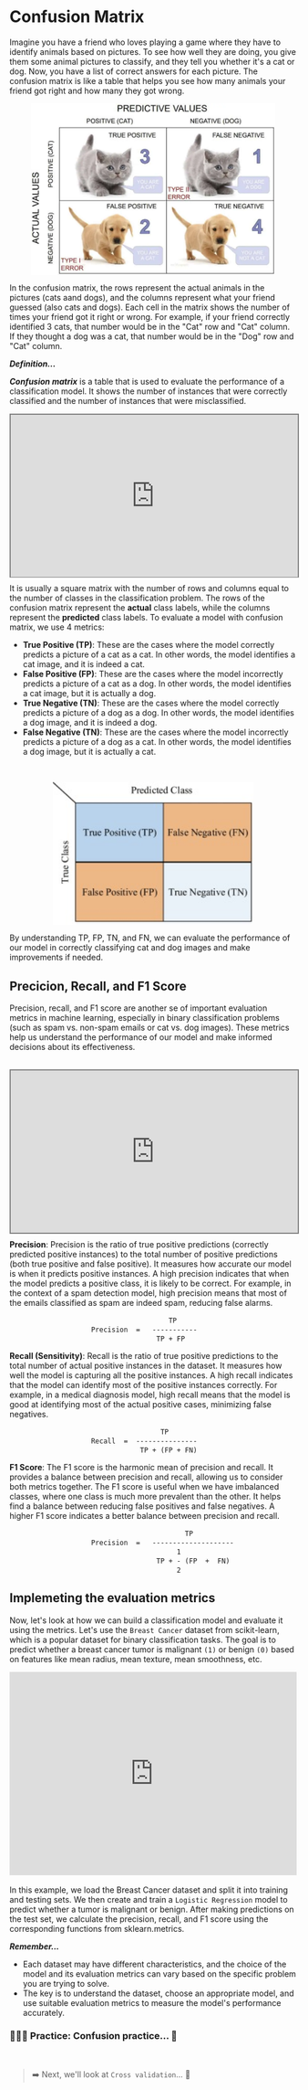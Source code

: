 # Confusion Matrix

Imagine you have a friend who loves playing a game where they have to identify animals based on pictures. To see how well they are doing, you give them some animal pictures to classify, and they tell you whether it's a cat or dog. Now, you have a list of correct answers for each picture. The confusion matrix is like a table that helps you see how many animals your friend got right and how many they got wrong.

  <img src="./model-evaluation/cat-dog-confuion-matrix.webp" alt="cat-dog-confuion-matrix.webp" style="display: block;
  margin-left: auto;
  margin-right: auto;
  height: 300px">


In the confusion matrix, the rows represent the actual animals in the pictures (cats aand dogs), and the columns represent what your friend guessed (also cats and dogs). Each cell in the matrix shows the number of times your friend got it right or wrong. For example, if your friend correctly identified 3 cats, that number would be in the "Cat" row and "Cat" column. If they thought a dog was a cat, that number would be in the "Dog" row and "Cat" column.

<aside>

**_Definition..._**

**_Confusion matrix_** is a table that is used to evaluate the performance of a classification model. It shows the number of instances that were correctly classified and the number of instances that were misclassified.
</aside>

<div style="position: relative; padding-bottom: 56.25%; height: 0;"><iframe src="https://www.youtube.com/embed/_cpiuMuFj3U" title="Machine Learning" frameborder="0" allow="accelerometer; autoplay; clipboard-write; encrypted-media; gyroscope; picture-in-picture" allowfullscreen style="position: absolute; top: 0; left: 0; width: 100%; height: 100%; border: 2px solid grey;"></iframe></div>

It is usually a square matrix with the number of rows and columns equal to the number of classes in the classification problem. The rows of the confusion matrix represent the **actual** class labels, while the columns represent the **predicted** class labels. To evaluate a model with confusion matrix, we use 4 metrics:
- **True Positive (TP)**: These are the cases where the model correctly predicts a picture of a cat as a cat. In other words, the model identifies a cat image, and it is indeed a cat.
- **False Positive (FP)**: These are the cases where the model incorrectly predicts a picture of a cat as a dog. In other words, the model identifies a cat image, but it is actually a dog.
- **True Negative (TN)**: These are the cases where the model correctly predicts a picture of a dog as a dog. In other words, the model identifies a dog image, and it is indeed a dog.
- **False Negative (TN)**: These are the cases where the model incorrectly predicts a picture of a dog as a cat. In other words, the model identifies a dog image, but it is actually a cat.

<br>

 <img src="./model-evaluation/confusion-matrix.jpg" alt="confusion-matrix.jpg" style="display: block;
  margin-left: auto;
  margin-right: auto;
  height: 250px">

By understanding TP, FP, TN, and FN, we can evaluate the performance of our model in correctly classifying cat and dog images and make improvements if needed.

## Precicion, Recall, and F1 Score
Precision, recall, and F1 score are another se of important evaluation metrics in machine learning, especially in binary classification problems (such as spam vs. non-spam emails or cat vs. dog images). These metrics help us understand the performance of our model and make informed decisions about its effectiveness.

<br>
<div style="position: relative; padding-bottom: 56.25%; height: 0;"><iframe src="https://www.youtube.com/embed/qWfzIYCvBqo" title="Recall and Precision" frameborder="0" allow="accelerometer; autoplay; clipboard-write; encrypted-media; gyroscope; picture-in-picture" allowfullscreen style="position: absolute; top: 0; left: 0; width: 100%; height: 100%; border: 2px solid grey;"></iframe></div>

**Precision**: Precision is the ratio of true positive predictions (correctly predicted positive instances) to the total number of positive predictions (both true positive and false positive). It measures how accurate our model is when it predicts positive instances. A high precision indicates that when the model predicts a positive class, it is likely to be correct. For example, in the context of a spam detection model, high precision means that most of the emails classified as spam are indeed spam, reducing false alarms.

```
                                       TP     
                    Precision  =   ----------- 
                                    TP + FP 
```

**Recall (Sensitivity)**: Recall is the ratio of true positive predictions to the total number of actual positive instances in the dataset. It measures how well the model is capturing all the positive instances. A high recall indicates that the model can identify most of the positive instances correctly. For example, in a medical diagnosis model, high recall means that the model is good at identifying most of the actual positive cases, minimizing false negatives.

```
                                     TP     
                    Recall  =  --------------- 
                                TP + (FP + FN) 
```

**F1 Score**: The F1 score is the harmonic mean of precision and recall. It provides a balance between precision and recall, allowing us to consider both metrics together. The F1 score is useful when we have imbalanced classes, where one class is much more prevalent than the other. It helps find a balance between reducing false positives and false negatives. A higher F1 score indicates a better balance between precision and recall.

```
                                           TP       
                    Precision  =   -------------------- 
                                         1             
                                    TP + - (FP  +  FN) 
                                         2             
```

## Implemeting the evaluation metrics
Now, let's look at how we can build a classification model and evaluate it using the metrics. Let's use the `Breast Cancer` dataset from scikit-learn, which is a popular dataset for binary classification tasks. The goal is to predict whether a breast cancer tumor is malignant `(1)` or benign `(0)` based on features like mean radius, mean texture, mean smoothness, etc.

<iframe src="https://trinket.io/embed/python3/c3443c6f58?toggleCode=true&runOption=run" width="100%" height="356" frameborder="0" marginwidth="0" marginheight="0" allowfullscreen></iframe>

In this example, we load the Breast Cancer dataset and split it into training and testing sets. We then create and train a `Logistic Regression` model to predict whether a tumor is malignant or benign. After making predictions on the test set, we calculate the precision, recall, and F1 score using the corresponding functions from sklearn.metrics.

<aside>

**_Remember..._** 

- Each dataset may have different characteristics, and the choice of the model and its evaluation metrics can vary based on the specific problem you are trying to solve. 
- The key is to understand the dataset, choose an appropriate model, and use suitable evaluation metrics to measure the model's performance accurately.
</aside>

### 👩🏾‍🎨 Practice: Confusion practice... 🎯

<br>

> ➡️ Next, we'll look at `Cross validation`... 🎯